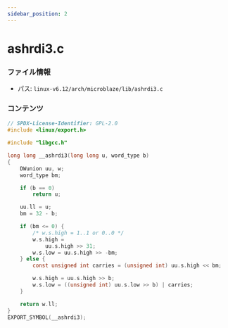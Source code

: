 ```yaml
---
sidebar_position: 2
---
```

# ashrdi3.c

### ファイル情報

- パス: `linux-v6.12/arch/microblaze/lib/ashrdi3.c`

### コンテンツ

```c
// SPDX-License-Identifier: GPL-2.0
#include <linux/export.h>

#include "libgcc.h"

long long __ashrdi3(long long u, word_type b)
{
	DWunion uu, w;
	word_type bm;

	if (b == 0)
		return u;

	uu.ll = u;
	bm = 32 - b;

	if (bm <= 0) {
		/* w.s.high = 1..1 or 0..0 */
		w.s.high =
		    uu.s.high >> 31;
		w.s.low = uu.s.high >> -bm;
	} else {
		const unsigned int carries = (unsigned int) uu.s.high << bm;

		w.s.high = uu.s.high >> b;
		w.s.low = ((unsigned int) uu.s.low >> b) | carries;
	}

	return w.ll;
}
EXPORT_SYMBOL(__ashrdi3);

```
